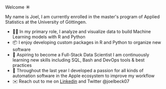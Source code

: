 <!--
**joel-beck/joel-beck** is a ✨ _special_ ✨ repository because its `README.md` (this file) appears on your GitHub profile.

Here are some ideas to get you started:

- 🔭 I’m currently working on ...
- 🌱 I’m currently learning ...
- 👯 I’m looking to collaborate on ...
- 🤔 I’m looking for help with ...
- 💬 Ask me about ...
- 📫 How to reach me: ...
- 😄 Pronouns: ...
- ⚡ Fun fact: ...
-->

Welcome ☀️

My name is Joel, I am currently enrolled in the master's program of Applied Statistics at the University of Göttingen.

- 👨‍💻 In my primary role, I analyze and visualize data to build Machine Learning models with R and Python
- 📦 I enjoy developing custom packages in R and Python to organize new software
- 🌱 Aspiring to become a Full-Stack Data Scientist I am continuously learning new skills including SQL, Bash and DevOps tools & best practices
-  Throughout the last year I developed a passion for all kinds of automation software in the Apple ecosystem to improve my workflow
- ✉️ Reach out to me on [Linkedin](https://www.linkedin.com/in/joelbeck07) and Twitter @joelbeck07
